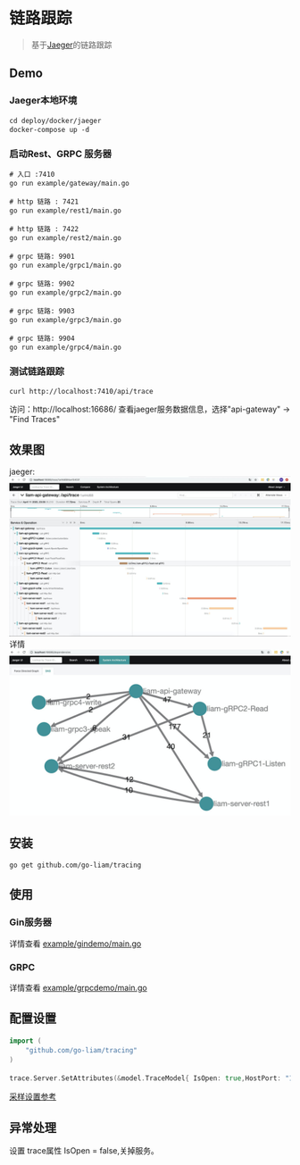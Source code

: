 # 链路跟踪

> 基于[Jaeger](https://www.jaegertracing.io/docs/1.17/)的链路跟踪

## Demo

### Jaeger本地环境

```shell
cd deploy/docker/jaeger
docker-compose up -d
```

### 启动Rest、GRPC 服务器

```shell
# 入口 :7410
go run example/gateway/main.go

# http 链路 : 7421
go run example/rest1/main.go

# http 链路 : 7422
go run example/rest2/main.go

# grpc 链路: 9901
go run example/grpc1/main.go

# grpc 链路: 9902
go run example/grpc2/main.go

# grpc 链路: 9903
go run example/grpc3/main.go

# grpc 链路: 9904
go run example/grpc4/main.go
```

### 测试链路跟踪

```shell
curl http://localhost:7410/api/trace
```

访问：http://localhost:16686/ 查看jaeger服务数据信息，选择"api-gateway" -> "Find Traces"

## 效果图

jaeger:
![路径](./doc/rs/jaeger-list.jpg)
详情
![路径](./doc/rs/jaeger-view.jpg)

## 安装

```shell
go get github.com/go-liam/tracing
```

## 使用

### Gin服务器

详情查看 [example/gindemo/main.go](example/gindemo/main.go)

### GRPC

详情查看 [example/grpcdemo/main.go](example/grpcdemo/main.go)

## 配置设置

```go
import (
    "github.com/go-liam/tracing"
)

trace.Server.SetAttributes(&model.TraceModel{ IsOpen: true,HostPort: "127.0.0.1:6831",SamplerType: "const",SamplerParam: 0.01,LogSpans: true})
```

[采样设置参考](https://www.jaegertracing.io/docs/1.17/sampling/)

## 异常处理

设置 trace属性  IsOpen = false,关掉服务。
